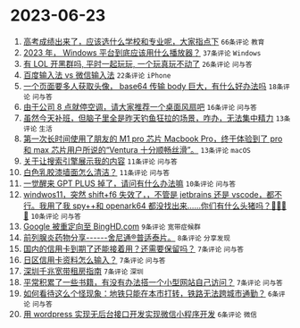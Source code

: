 # 2023-06-23

1. [高考成绩出来了，应该选什么学校和专业呢，大家指点下](https://www.v2ex.com/t/950983) `66条评论` `教育`
1. [2023 年， Windows 平台到底应该用什么播放器？](https://www.v2ex.com/t/951012) `37条评论` `Windows`
1. [有 LOL 开黑群吗, 平时一起玩玩, 一个玩真玩不动了](https://www.v2ex.com/t/950976) `26条评论` `问与答`
1. [百度输入法 vs 微信输入法](https://www.v2ex.com/t/950978) `22条评论` `iPhone`
1. [一个页面要多人获取头像， base64 传输 body 巨大，有什么好办法吗](https://www.v2ex.com/t/950999) `18条评论` `问与答`
1. [由于公司 8 点就停空调，请大家推荐一个桌面风扇吧](https://www.v2ex.com/t/951006) `16条评论` `问与答`
1. [虽然今天补班，但脑子里全是昨天钓鱼狂拉的场景，咋办，无法集中精力](https://www.v2ex.com/t/950991) `13条评论` `生活`
1. [第一次长时间使用了朋友的 M1 pro 芯片 Macbook Pro，终于体验到了 pro 和 max 芯片用户所说的“Ventura 十分顺畅丝滑”。](https://www.v2ex.com/t/950989) `13条评论` `macOS`
1. [关于让搜索引擎展示我的内容](https://www.v2ex.com/t/951009) `11条评论` `问与答`
1. [白色乳胶漆墙面怎么清洁？](https://www.v2ex.com/t/950977) `11条评论` `问与答`
1. [一觉醒来 GPT PLUS 掉了，请问有什么办法嘛](https://www.v2ex.com/t/951003) `10条评论` `问与答`
1. [windwos11，突然 shift+f6 失效了，，不管是 jetbrains 还是 vscode，都不行。我用了我 spy++和 openark64 都没找出来……你们有什么头猪吗？🥲🥲🥲🥲](https://www.v2ex.com/t/950986) `10条评论` `问与答`
1. [Google 被重定向至 BingHD.com](https://www.v2ex.com/t/950990) `9条评论` `宽带症候群`
1. [前列腺炎药物分享------舍尼通®普适泰片。](https://www.v2ex.com/t/951008) `8条评论` `分享发现`
1. [国内的信用卡到期了还能接着用？还需要保留吗？](https://www.v2ex.com/t/951015) `7条评论` `问与答`
1. [日区信用卡资料怎么输入？](https://www.v2ex.com/t/951002) `7条评论` `问与答`
1. [深圳千兆宽带租房指南](https://www.v2ex.com/t/950993) `7条评论` `深圳`
1. [平常积累了一些书籍，有没有办法搭一个小型网站自己访问？](https://www.v2ex.com/t/950988) `7条评论` `问与答`
1. [如何看待这么个怪现象：地铁只能在本市打转，铁路无法跨城市通勤？](https://www.v2ex.com/t/951021) `6条评论` `问与答`
1. [用 wordpress 实现无后台接口开发实现微信小程序开发](https://www.v2ex.com/t/950974) `6条评论` `微信`
